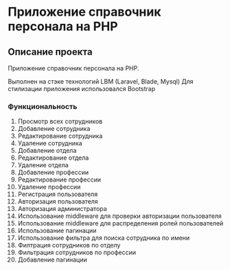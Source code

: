 # Приложение справочник персонала на PHP

## Описание проекта

Приложение справочник персонала на PHP.

Выполнен на стэке технологий LBM (Laravel, Blade, Mysql)
Для стилизации приложения использовался Bootstrap

### Функциональность

1. Просмотр всех сотрудников
2. Добавление сотрудника
3. Редактирование сотрудника
4. Удаление сотрудника
5. Добавление отдела
6. Редактирование отдела
7. Удаление отдела
8. Добавление профессии
9. Редактирование профессии
10. Удаление профессии
11. Регистрация пользователя
12. Авторизация пользователя
13. Авторизация администратора
14. Использование middleware для проверки авторизации пользователя
15. Использование middleware для распределения ролей пользователей
16. Использование пагинации
17. Использование фильтра для поиска сотрудника по имени
18. Филтрация сотрудников по отделу
19. Фильтрация сотрудников по профессии
20. Добавление пагинации
